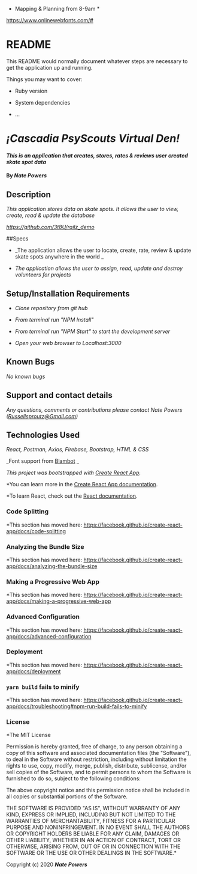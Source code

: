 
* Mapping & Planning from 8-9am *





https://www.onlinewebfonts.com/#













# README

This README would normally document whatever steps are necessary to get the
application up and running.

Things you may want to cover:

* Ruby version

* System dependencies













* ...

# _¡Cascadia PsyScouts Virtual Den!_

#### _This is an application that creates, stores, rates & reviews user created skate spot data_

#### By _**Nate Powers**_

## Description

_This application stores data on skate spots. It allows the user to view, create, read & update the database_

_https://github.com/3t8U/railz_demo_

##Specs

* _The application allows the user to locate, create, rate, review & update skate spots anywhere in the world _

* _The application allows the user to assign, read, update and destroy volunteers for projects_








## Setup/Installation Requirements

* _Clone repository from git hub_

* _From terminal run "NPM Install"_

* _From terminal run "NPM Start" to start the development server_

* _Open your web browser to Localhost:3000_


## Known Bugs

_No known bugs_

## Support and contact details

_Any questions, comments or contributions please contact Nate Powers (Russellsproutz@Gmail.com)_

## Technologies Used

_React, Postman, Axios, Firebase, Bootstrap, HTML & CSS_

_Font support from [Blambot](https://blambot.com/) _

_This project was bootstrapped with [Create React App](https://github.com/facebook/create-react-app)._

*You can learn more in the [Create React App documentation](https://facebook.github.io/create-react-app/docs/getting-started).

*To learn React, check out the [React documentation](https://reactjs.org/).

### Code Splitting

*This section has moved here: https://facebook.github.io/create-react-app/docs/code-splitting

### Analyzing the Bundle Size

*This section has moved here: https://facebook.github.io/create-react-app/docs/analyzing-the-bundle-size

### Making a Progressive Web App

*This section has moved here: https://facebook.github.io/create-react-app/docs/making-a-progressive-web-app

### Advanced Configuration

*This section has moved here: https://facebook.github.io/create-react-app/docs/advanced-configuration

### Deployment

*This section has moved here: https://facebook.github.io/create-react-app/docs/deployment

### `yarn build` fails to minify

*This section has moved here: https://facebook.github.io/create-react-app/docs/troubleshooting#npm-run-build-fails-to-minify



### License

*The MIT License


Permission is hereby granted, free of charge, to any person obtaining a copy
of this software and associated documentation files (the "Software"), to deal
in the Software without restriction, including without limitation the rights
to use, copy, modify, merge, publish, distribute, sublicense, and/or sell
copies of the Software, and to permit persons to whom the Software is
furnished to do so, subject to the following conditions:

The above copyright notice and this permission notice shall be included in
all copies or substantial portions of the Software.

THE SOFTWARE IS PROVIDED "AS IS", WITHOUT WARRANTY OF ANY KIND, EXPRESS OR
IMPLIED, INCLUDING BUT NOT LIMITED TO THE WARRANTIES OF MERCHANTABILITY,
FITNESS FOR A PARTICULAR PURPOSE AND NONINFRINGEMENT. IN NO EVENT SHALL THE
AUTHORS OR COPYRIGHT HOLDERS BE LIABLE FOR ANY CLAIM, DAMAGES OR OTHER
LIABILITY, WHETHER IN AN ACTION OF CONTRACT, TORT OR OTHERWISE, ARISING FROM,
OUT OF OR IN CONNECTION WITH THE SOFTWARE OR THE USE OR OTHER DEALINGS IN
THE SOFTWARE.*

Copyright (c) 2020 **_Nate Powers_**
